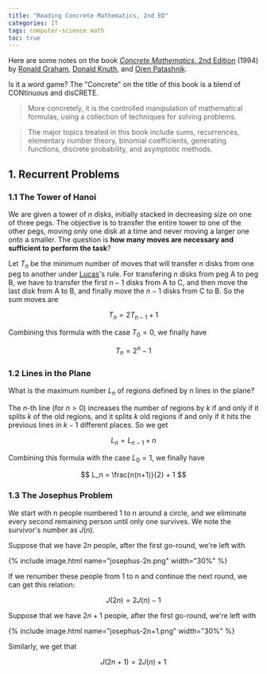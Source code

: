 ```yaml
---
title: "Reading Concrete Mathematics, 2nd ED"
categories: IT
tags: computer-science math
toc: true
---
```


Here are some notes on the book [*Concrete Mathematics*, 2nd Edition](https://en.wikipedia.org/wiki/Concrete_Mathematics) (1994) by [Ronald Graham](http://www.math.ucsd.edu/~fan/ron/), [Donald Knuth](https://www-cs-faculty.stanford.edu/~knuth/), and [Oren Patashnik](https://dblp.uni-trier.de/pers/hd/p/Patashnik:Oren). 

Is it a word game? The "Concrete" on the title of this book is a blend of CONtinuous and disCRETE. 

> More concretely, it is the controlled manipulation of mathematical formulas, using a collection of techniques for solving problems.

> The major topics treated in this book include sums, recurrences, elementary number theory, binomial coefficients, generating functions, discrete probability, and asymptotic methods.

## 1. Recurrent Problems

### 1.1 The Tower of Hanoi

We are given a tower of $n$ disks, initially stacked in decreasing size on one of three pegs. The objective is to transfer the entire tower to one of the other pegs, moving only one disk at a time and never moving a larger one onto a smaller. The question is **how many moves are necessary and sufficient to perform the task**?

Let $T_n$ be the minimum number of moves that will transfer $n$ disks from one peg to another under [Lucas](https://en.wikipedia.org/wiki/%C3%89douard_Lucas)'s rule. For transfering $n$ disks from peg A to peg B, we have to transfer the first $n-1$ disks from A to C, and then move the last disk from A to B, and finally move the $n-1$ disks from C to B. So the sum moves are

$$
T_n = 2T_{n-1} + 1
$$

Combining this formula with the case $T_0=0$, we finally have

$$
T_n = 2^{n} - 1
$$

### 1.2 Lines in the Plane

What is the maximum number $L_n$ of regions defined by $n$ lines in the plane?

The $n$-th line (for $n > 0$) increases the number of regions by $k$ if and only if it splits $k$ of the old regions, and it splits $k$ old regions if and only if it hits the previous lines in $k − 1$ different places. So we get

$$
L_n = L_{n-1} + n
$$

Combining this formula with the case $L_0=1$, we finally have

$$
L_n = \frac{n(n+1)}{2} + 1
$$

### 1.3 The Josephus Problem

We start with n people numbered 1 to n around a circle, and we eliminate every second remaining person until only one survives. We note the survivor's number as $J(n)$.

Suppose that we have $2n$ people, after the first go-round, we're left with 

{% include image.html name="josephus-2n.png" width="30%" %}

If we renumber these people from 1 to n and continue the next round, we can get this relation:

$$
J(2n) = 2J(n) - 1
$$

Suppose that we have $2n+1$ people, after the first go-round, we're left with

{% include image.html name="josephus-2n+1.png" width="30%" %}

Similarly, we get that

$$
J(2n+1) = 2J(n) + 1
$$